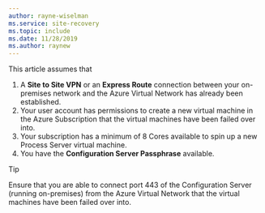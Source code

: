 ```yaml
---
author: rayne-wiselman
ms.service: site-recovery
ms.topic: include
ms.date: 11/28/2019
ms.author: raynew
---
```

This article assumes that

1. A **Site to Site VPN** or an **Express Route** connection between your on-premises network and the Azure Virtual Network has already been established.
2. Your user account has permissions to create a new virtual machine in the Azure Subscription that the virtual machines have been failed over into.
3. Your subscription has a minimum of 8 Cores available to spin up a new Process Server virtual machine.
4. You have the **Configuration Server Passphrase** available.

> [!TIP]
> Ensure that you are able to connect port 443 of the Configuration Server (running on-premises) from the Azure Virtual Network that the virtual machines have been failed over into.
